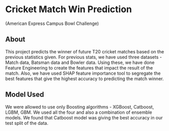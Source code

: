 # Cricket Match Win Prediction
(American Express Campus Bowl Challenge)

## About
This project predicts the winner of future T20 cricket matches based on the previous statistics given. For previous stats, we have used three datasets - Match data, Batsman data and Bowler data. Using these, we have done Feature Engineering to create the features that impact the result of the match. Also, we have used SHAP feature importance tool to segregate the best features that give the highest accuracy to predicting the match winner.

## Model Used
We were allowed to use only Boosting algorithms - XGBoost, Catboost, LGBM, GBM. We used all the four and also a combination of ensemble models. We found that Catboost model was giving the best accuracy in our test split of the data.
